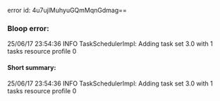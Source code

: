 error id: 4u7ujlMuhyuGQmMqnGdmag==
### Bloop error:

25/06/17 23:54:36 INFO TaskSchedulerImpl: Adding task set 3.0 with 1 tasks resource profile 0
#### Short summary: 

25/06/17 23:54:36 INFO TaskSchedulerImpl: Adding task set 3.0 with 1 tasks resource profile 0